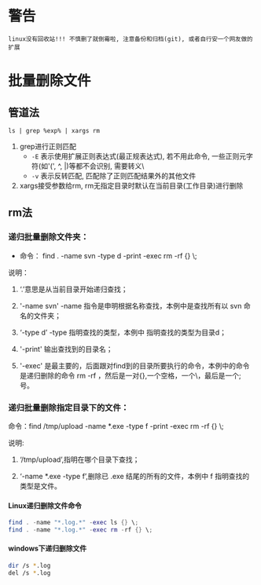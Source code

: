# 警告
```ad-danger
linux没有回收站!!! 不慎删了就倒霉啦, 注意备份和归档(git), 或者自行安一个网友做的扩展
```
# 批量删除文件
## 管道法
`ls | grep %exp% | xargs rm`
1. grep进行正则匹配
	- `-E` 表示使用扩展正则表达式(最正规表达式), 若不用此命令, 一些正则元字符(如'(', ^, |)等都不会识别, 需要转义\
	- `-v` 表示反转匹配, 匹配除了正则匹配结果外的其他文件
2. xargs接受参数给rm, rm无指定目录时默认在当前目录(工作目录)进行删除

## rm法
### 递归批量删除文件夹：
 - 命令： find . -name svn -type d -print -exec rm -rf {} \\;

说明：
1. ‘.’意思是从当前目录开始递归查找；

2.  '-name svn' -name 指令是申明根据名称查找，本例中是查找所有以 svn 命名的文件夹；

3. ‘-type d’ -type 指明查找的类型，本例中 指明查找的类型为目录d；

4.  '-print' 输出查找到的目录名；

5.  '-exec' 是最主要的，后面跟对find到的目录所要执行的命令，本例中的命令是递归删除的命令 rm -rf ，然后是一对{},一个空格，一个\\，最后是一个; 号。

### 递归批量删除指定目录下的文件：

命令：find /tmp/upload -name \*.exe -type f -print -exec rm -rf {} \\;

说明:

1. ‘/tmp/upload’,指明在哪个目录下查找；

2.  ‘-name \*.exe -type f’,删除已 .exe 结尾的所有的文件，本例中 f 指明查找的类型是文件。

#### Linux递归删除文件命令

```lua
find . -name "*.log.*" -exec ls {} \;
find . -name "*.log.*" -exec rm -rf {} \;
```

#### windows下递归删除文件

```bash
dir /s *.log
del /s *.log
```